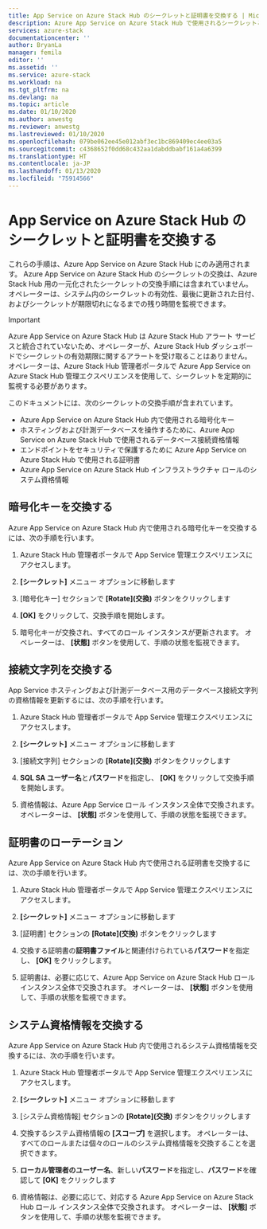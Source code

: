 ```yaml
---
title: App Service on Azure Stack Hub のシークレットと証明書を交換する | Microsoft Docs
description: Azure App Service on Azure Stack Hub で使用されるシークレットと証明書を交換する方法を学習します
services: azure-stack
documentationcenter: ''
author: BryanLa
manager: femila
editor: ''
ms.assetid: ''
ms.service: azure-stack
ms.workload: na
ms.tgt_pltfrm: na
ms.devlang: na
ms.topic: article
ms.date: 01/10/2020
ms.author: anwestg
ms.reviewer: anwestg
ms.lastreviewed: 01/10/2020
ms.openlocfilehash: 079be062ee45e012abf3ec1bc869409ec4ee03a5
ms.sourcegitcommit: c4368652f0dd68c432aa1dabddbabf161a4a6399
ms.translationtype: HT
ms.contentlocale: ja-JP
ms.lasthandoff: 01/13/2020
ms.locfileid: "75914566"
---
```

# <a name="rotate-app-service-on-azure-stack-hub-secrets-and-certificates"></a>App Service on Azure Stack Hub のシークレットと証明書を交換する

これらの手順は、Azure App Service on Azure Stack Hub にのみ適用されます。  Azure App Service on Azure Stack Hub のシークレットの交換は、Azure Stack Hub 用の一元化されたシークレットの交換手順には含まれていません。  オペレーターは、システム内のシークレットの有効性、最後に更新された日付、およびシークレットが期限切れになるまでの残り時間を監視できます。

> [!Important]
> Azure App Service on Azure Stack Hub は Azure Stack Hub アラート サービスと統合されていないため、オペレーターが、Azure Stack Hub ダッシュボードでシークレットの有効期限に関するアラートを受け取ることはありません。  オペレーターは、Azure Stack Hub 管理者ポータルで Azure App Service on Azure Stack Hub 管理エクスペリエンスを使用して、シークレットを定期的に監視する必要があります。

このドキュメントには、次のシークレットの交換手順が含まれています。

* Azure App Service on Azure Stack Hub 内で使用される暗号化キー
* ホスティングおよび計測データベースを操作するために、Azure App Service on Azure Stack Hub で使用されるデータベース接続資格情報
* エンドポイントをセキュリティで保護するために Azure App Service on Azure Stack Hub で使用される証明書
* Azure App Service on Azure Stack Hub インフラストラクチャ ロールのシステム資格情報

## <a name="rotate-encryption-keys"></a>暗号化キーを交換する

Azure App Service on Azure Stack Hub 内で使用される暗号化キーを交換するには、次の手順を行います。

1. Azure Stack Hub 管理者ポータルで App Service 管理エクスペリエンスにアクセスします。

1. **[シークレット]** メニュー オプションに移動します

1. [暗号化キー] セクションで **[Rotate]\(交換\)** ボタンをクリックします

1. **[OK]** をクリックして、交換手順を開始します。

1. 暗号化キーが交換され、すべてのロール インスタンスが更新されます。 オペレーターは、 **[状態]** ボタンを使用して、手順の状態を監視できます。

## <a name="rotate-connection-strings"></a>接続文字列を交換する

App Service ホスティングおよび計測データベース用のデータベース接続文字列の資格情報を更新するには、次の手順を行います。

1. Azure Stack Hub 管理者ポータルで App Service 管理エクスペリエンスにアクセスします。

1. **[シークレット]** メニュー オプションに移動します

1. [接続文字列] セクションの **[Rotate]\(交換\)** ボタンをクリックします

1. **SQL SA ユーザー名**と**パスワード**を指定し、 **[OK]** をクリックして交換手順を開始します。 

1. 資格情報は、Azure App Service ロール インスタンス全体で交換されます。 オペレーターは、 **[状態]** ボタンを使用して、手順の状態を監視できます。

## <a name="rotate-certificates"></a>証明書のローテーション

Azure App Service on Azure Stack Hub 内で使用される証明書を交換するには、次の手順を行います。

1. Azure Stack Hub 管理者ポータルで App Service 管理エクスペリエンスにアクセスします。

1. **[シークレット]** メニュー オプションに移動します

1. [証明書] セクションの **[Rotate]\(交換\)** ボタンをクリックします

1. 交換する証明書の**証明書ファイル**と関連付けられている**パスワード**を指定し、 **[OK]** をクリックします。

1. 証明書は、必要に応じて、Azure App Service on Azure Stack Hub ロール インスタンス全体で交換されます。  オペレーターは、 **[状態]** ボタンを使用して、手順の状態を監視できます。

## <a name="rotate-system-credentials"></a>システム資格情報を交換する

Azure App Service on Azure Stack Hub 内で使用されるシステム資格情報を交換するには、次の手順を行います。

1. Azure Stack Hub 管理者ポータルで App Service 管理エクスペリエンスにアクセスします。

1. **[シークレット]** メニュー オプションに移動します

1. [システム資格情報] セクションの **[Rotate]\(交換\)** ボタンをクリックします

1. 交換するシステム資格情報の **[スコープ]** を選択します。  オペレーターは、すべてのロールまたは個々のロールのシステム資格情報を交換することを選択できます。

1. **ローカル管理者のユーザー名**、新しい**パスワード**を指定し、**パスワード**を確認して **[OK]** をクリックします

1. 資格情報は、必要に応じて、対応する Azure App Service on Azure Stack Hub ロール インスタンス全体で交換されます。  オペレーターは、 **[状態]** ボタンを使用して、手順の状態を監視できます。



